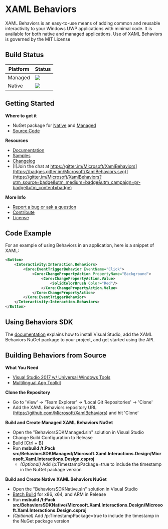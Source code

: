 # **XAML Behaviors**
XAML Behaviors is an easy-to-use means of adding common and reusable interactivity to your Windows UWP applications with minimal code. It is available for both native and managed applications. Use of XAML Behaviors is governed by the MIT License

Build Status
-------------------
| Platform | Status |
| -------- | ------ |
| Managed | <img src="https://ci.appveyor.com/api/projects/status/0dptycdhhykyscr4/branch/master?svg=true"/> |
| Native | <img src="https://ci.appveyor.com/api/projects/status/897ervx359xqa7vh/branch/master?svg=true"/> |

Getting Started
-------------------
 **Where to get it**

 - NuGet package for [Native](https://www.nuget.org/packages/Microsoft.Xaml.Behaviors.Uwp.Native/) and [Managed](https://www.nuget.org/packages/Microsoft.Xaml.Behaviors.Uwp.Managed/)
 - [Source Code](https://github.com/Microsoft/XamlBehaviors)

**Resources**

 - [Documentation](https://github.com/Microsoft/XamlBehaviors/wiki)
 - [Samples](/samples)
 - [Changelog](https://github.com/Microsoft/XamlBehaviors/wiki/Changelog)
 - [![Join the chat at https://gitter.im/Microsoft/XamlBehaviors](https://badges.gitter.im/Microsoft/XamlBehaviors.svg)](https://gitter.im/Microsoft/XamlBehaviors?utm_source=badge&utm_medium=badge&utm_campaign=pr-badge&utm_content=badge)

**More Info**

 - [Report a bug or ask a question](https://github.com/Microsoft/XamlBehaviors/issues)
 - [Contribute](https://github.com/Microsoft/XamlBehaviors/wiki/Contribute-to-XAML-Behaviors)
 - [License](http://opensource.org/licenses/MIT)

Code Example
------------
For an example of using Behaviors in an application, here is a snippet of XAML:
```xml
<Button>
	<Interactivity:Interaction.Behaviors>
		<Core:EventTriggerBehavior EventName="Click">
			<Core:ChangePropertyAction PropertyName="Background">
				<Core:ChangePropertyAction.Value>
					<SolidColorBrush Color="Red"/>
				</Core:ChangePropertyAction.Value>
			</Core:ChangePropertyAction>
		</Core:EventTriggerBehavior>
	</Interactivity:Interaction.Behaviors>
</Button>
```
Using Behaviors SDK
-------------------
The [documentation](https://github.com/Microsoft/XamlBehaviors/wiki) explains how to install Visual Studio, add the XAML Behaviors NuGet package to your project, and get started using the API.

Building Behaviors from Source
------------------------------
**What You Need**

 - [Visual Studio 2017 w/ Universal Windows Tools](https://visualstudio.microsoft.com/vs/features/universal-windows-platform/)
 - [Multilingual App Toolkit](https://developer.microsoft.com/en-us/windows/develop/multilingual-app-toolkit)

**Clone the Repository**

 - Go to 'View' -> 'Team Explorer' -> 'Local Git Repositories' -> 'Clone'
 - Add the XAML Behaviors repository URL (https://github.com/Microsoft/XamlBehaviors) and hit 'Clone'

**Build and Create Managed XAML Behaviors NuGet**
 
 - Open the "BehaviorsSDKManaged.sln" solution in Visual Studio
 - Change Build Configuration to Release
 - Build [Ctrl + B]
 - Run **msbuild /t:Pack src/BehaviorsSDKManaged/Microsoft.Xaml.Interactions.Design/Microsoft.Xaml.Interactions.Design.csproj** 
   - *(Optional)* Add /p:TimestampPackage=true to include the timestamp in the NuGet package version
 
**Build and Create Native XAML Behaviors NuGet**
 
 - Open the "BehaviorsSDKNative.sln" solution in Visual Studio
 - [Batch Build](https://msdn.microsoft.com/en-us/library/169az28z(v=vs.90).aspx) for x86, x64, and ARM in Release
 - Run **msbuild /t:Pack src/BehaviorsSDKNative/Microsoft.Xaml.Interactions.Design/Microsoft.Xaml.Interactions.Design.csproj** 
  - *(Optional)* Add /p:TimestampPackage=true to include the timestamp in the NuGet package version
